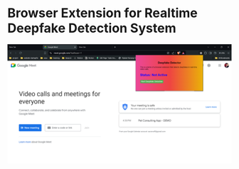 ﻿# Browser Extension for Realtime Deepfake Detection System
<p align="center">
  <img src="https://github.com/saranv01/Browser-Extension-Frontend/blob/main/images/Screenshot%202024-07-11%20173554.png" />
</p>
